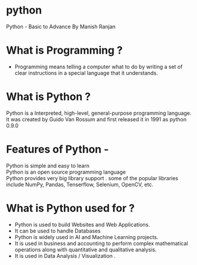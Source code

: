  # python
Python - Basic to Advance By Manish Ranjan

# What is Programming ?
- Programming means telling a computer what to do by writing a set of clear instructions in a special language that it understands.

# What is Python ?
Python is a Interpreted, high-level, general-purpose programming language. <br>
It was created by Guido Van Rossum and first released it in 1991 as python 0.9.0

# Features of Python -
Python is simple and easy to learn <br>
Python is an open source programming language <br>
Python provides very big library support . some of the popular libraries include NumPy, Pandas, Tenserflow, Selenium, OpenCV, etc.

# What is Python used for ?
- Python is used to build Websites and Web Applications.
- It can be used to handle Databases
- Python is widely used in AI and Machine Learning projects.
- It is used in business and accounting to perform complex mathematical operations along with quantitative and qualitative analysis.
- It is used in Data Analysis / Visualization .
